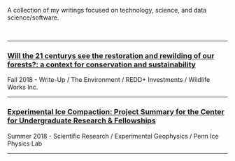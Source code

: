 
A collection of my writings focused on technology, science, and data science/software. 

<br>

---

### [Will the 21 centurys see the restoration and rewilding of our forests?: a context for conservation and sustainability](blogs/psr_redd_blog.md)

Fall 2018 - Write-Up / The Environment / REDD+ Investments / Wildlife Works Inc.

---

### [Experimental Ice Compaction: Project Summary for the Center for Undergraduate Research & Fellowships](blogs/exp_ice_blog.md)
 
Summer 2018 - Scientific Research / Experimental Geophysics / Penn Ice Physics Lab

---



